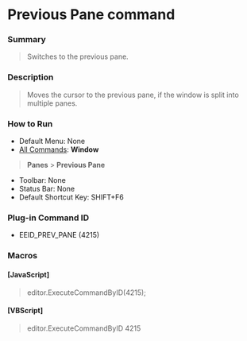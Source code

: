 # Previous Pane command

### Summary

> Switches to the previous pane.

### Description

> Moves the cursor to the previous pane, if the window is split into multiple panes.

### How to Run

- Default Menu: None
- [All Commands](../tools/all_commands): **Window**
> **Panes** \> **Previous Pane**
- Toolbar: None
- Status Bar: None
- Default Shortcut Key: SHIFT+F6

### Plug-in Command ID

- EEID\_PREV\_PANE (4215)

### Macros

#### \[JavaScript\]

> editor.ExecuteCommandByID(4215);

#### \[VBScript\]

> editor.ExecuteCommandByID 4215

